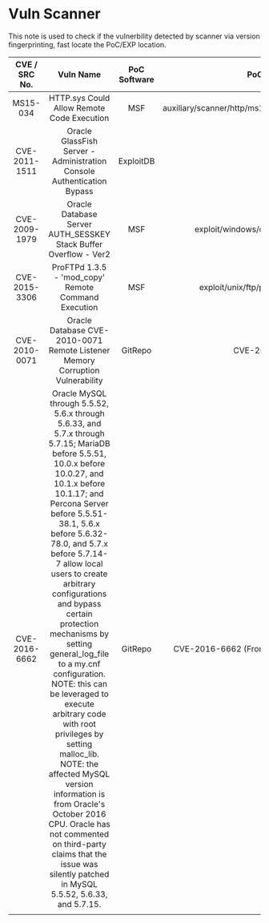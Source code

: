 # Vuln Scanner

This note is used to check if the vulnerbility detected by scanner via version fingerprinting, fast locate the PoC/EXP location.

| CVE / SRC No.  | Vuln Name | PoC Software | PoC Location |
|:-----------:|:---------------:|:--------------:|:-------------:|
| MS15-034 | HTTP.sys Could Allow Remote Code Execution | MSF | auxiliary/scanner/http/ms15_034_http_sys_memory_dump |
| CVE-2011-1511 | Oracle GlassFish Server - Administration Console Authentication Bypass | ExploitDB |  17276 |
| CVE-2009-1979 | Oracle Database Server AUTH_SESSKEY Stack Buffer Overflow - Ver2 | MSF | exploit/windows/oracle/tns_auth_sesskey |
| CVE-2015-3306 | ProFTPd 1.3.5 - 'mod_copy' Remote Command Execution | MSF |exploit/unix/ftp/proftpd_modcopy_exec |
| CVE-2010-0071 | Oracle Database CVE-2010-0071 Remote Listener Memory Corruption Vulnerability | GitRepo |CVE-2010-0071.py |
| CVE-2016-6662 | Oracle MySQL through 5.5.52, 5.6.x through 5.6.33, and 5.7.x through 5.7.15; MariaDB before 5.5.51, 10.0.x before 10.0.27, and 10.1.x before 10.1.17; and Percona Server before 5.5.51-38.1, 5.6.x before 5.6.32-78.0, and 5.7.x before 5.7.14-7 allow local users to create arbitrary configurations and bypass certain protection mechanisms by setting general_log_file to a my.cnf configuration. NOTE: this can be leveraged to execute arbitrary code with root privileges by setting malloc_lib. NOTE: the affected MySQL version information is from Oracle's October 2016 CPU. Oracle has not commented on third-party claims that the issue was silently patched in MySQL 5.5.52, 5.6.33, and 5.7.15. | GitRepo |CVE-2016-6662 (From SQL Injection To Root Shell) |
|               |                                                              |||

